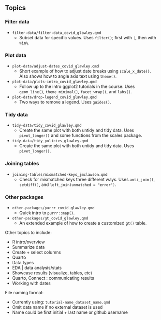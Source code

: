 ## Topics 

### Filter data
- `filter-data/filter-data_covid_glawley.qmd`
  - Subset data for specific values. Uses `filter()`; first with `|`, then with `%in%`.

### Plot data
- `plot-data/adjust-dates_covid_glawley.qmd`
    - Short example of how to adjust date breaks using `scale_x_date()`. Also shows how to angle axis text using `theme()`.
- `plot-data/plots-intro_covid_glawley.qmd`
    - Follow up to the intro ggplot2 tutorials in the course. Uses `geom_line()`, `theme_minimal()`, `facet_wrap()`, and `labs()`.
- `plot-data/drop-legend_covid_glawley.qmd`
    - Two ways to remove a legend. Uses `guides()`.

### Tidy data
- `tidy-data/tidy_covid_glawley.qmd`
    - Create the same plot with both untidy and tidy data. Uses `pivot_longer()` and some functions from the scales package.
- `tidy-data/tidy_policies_glawley.qmd`
    - Create the same plot with both untidy and tidy data. Uses `pivot_longer()`.

### Joining tables
- `joining-tables/mismatched-keys_jmclawson.qmd`
    - Check for mismatched keys three different ways. Uses `anti_join()`, `setdiff()`, and `left_join(unmatched = "error")`.

### Other packages
- `other-packages/purrr_covid_glawley.qmd`
    - Quick intro to `purrr::map()`.
- `other-packages/gt_covid_glawley.qmd`
    - An extended example of how to create a customized `gt()` table.

Other topics to include:
- R intro/overview
- Summarize data
- Create + select columns
- Quarto
- Data types
- EDA | data analysis/stats
- Showcase results (visualize, tables, etc)
- Quarto, Connect : communicating results
- Working with dates

File naming format:
- Currently using: `tutorial-name_dataset_name.qmd`
- Omit data name if no external dataset is used
- Name could be first initial + last name or github username
